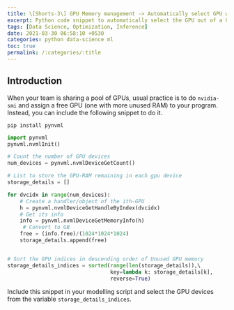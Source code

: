 ```yaml
---
title: \[Shorts-3\] GPU Memory management -> Automatically select GPU with unused RAM 
excerpt: Python code snippet to automatically select the GPU out of a GPU-pool
tags: [Data Science, Optimization, Inference]
date: 2021-03-30 06:58:10 +0530
categories: python data-science ml
toc: true
permalink: /:categories/:title
---
```


## Introduction

When your team is sharing a pool of GPUs, usual practice is to do `nvidia-smi` and assign a free GPU (one with more unused RAM) to your program. Instead, you can include the following snippet to do it.

```
pip install pynvml
```

```python
import pynvml                                                           
pynvml.nvmlInit()                                                       

# Count the number of GPU devices
num_devices = pynvml.nvmlDeviceGetCount() 

# List to store the GPU-RAM remaining in each gpu device
storage_details = [] 

for dvcidx in range(num_devices): 
    # Create a handler/object of the ith-GPU
    h = pynvml.nvmlDeviceGetHandleByIndex(dvcidx)
    # Get its info
    info = pynvml.nvmlDeviceGetMemoryInfo(h)
     # Convert to GB 
    free = (info.free)/(1024*1024*1024)
    storage_details.append(free)


# Sort the GPU indices in descending order of Unused GPU memory
storage_details_indices = sorted(range(len(storage_details)),\ 
                                 key=lambda k: storage_details[k],
                                 reverse=True)

```

Include this snippet in your modelling script and select the GPU devices from the variable `storage_details_indices`.

<!-- <figure>
    <a href="{{ site.url }}/{{ site.baseurl }}/assets/images/gpusort/code4x.png"><img src="{{ site.url }}/{{ site.baseurl }}/assets/images/gpusort/code4x.png"></a>
    <figcaption><b>Figure 2:</b> <i> Code for getting GPU devices in sorted order</i></figcaption>
</figure> -->